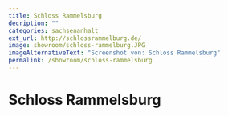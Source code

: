 ```yaml
---
title: Schloss Rammelsburg
decription: ""
categories: sachsenanhalt
ext_url: http://schlossrammelburg.de/
image: showroom/schloss-rammelburg.JPG
imageAlternativeText: "Screenshot von: Schloss Rammelsburg"
permalink: /showroom/schloss-rammelsburg
---
```


# Schloss Rammelsburg
